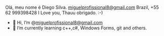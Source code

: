 Olá, meu nome é Diego Silva. 
miguelprofissional8@gmail.com
Brazil, +55 62 999398428
I Love you, Thauu obrigado. :-)

- 👋 Hi, I’m @miguelprofissional8@gmail.com
- 👀 I’m currently learning c++,c#, Windows Forms, git and others.


<!---
miguelprofissional/miguelprofissional is a ✨ special ✨ repository because its `README.md` (this file) appears on your GitHub profile.
You can click the Preview link to take a look at your changes.
--->
